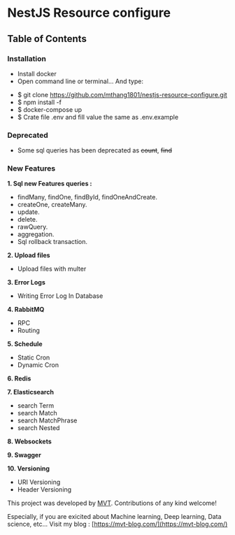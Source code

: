 # NestJS Resource configure

## Table of Contents

### Installation

- Install docker
- Open command line or terminal... And type:

* $ git clone https://github.com/mthang1801/nestjs-resource-configure.git
* $ npm install -f
* $ docker-compose up
* $ Crate file .env and fill value the same as .env.example

### Deprecated

- Some sql queries has been deprecated as ~~count~~, ~~find~~

### New Features

**1. Sql new Features queries :**

- findMany, findOne, findById, findOneAndCreate.
- createOne, createMany.
- update.
- delete.
- rawQuery.
- aggregation.
- Sql rollback transaction.

**2. Upload files**

- Upload files with multer

**3. Error Logs**

- Writing Error Log In Database

**4. RabbitMQ**

- RPC
- Routing

**5. Schedule**

- Static Cron
- Dynamic Cron

**6. Redis**

**7. Elasticsearch**

- search Term
- search Match
- search MatchPhrase
- search Nested

**8. Websockets**

**9. Swagger**

**10. Versioning**

- URI Versioning
- Header Versioning

This project was developed by [MVT](https://github.com/mthang1801). Contributions of any kind welcome!

Especially, if you are exicited about Machine learning, Deep learning, Data science, etc... Visit my blog : [https://mvt-blog.com/](https://mvt-blog.com/)
